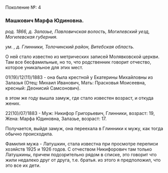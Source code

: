 Поколение №: 4

### Машкович Марфа Юдиновна.

_род. 1866, д. Залазье, Павловичская волость, Могилевский уезд, Могилевская губерния._

_ум. , д. Глинники, Толочинский район, Витебская область._

О ней стало известно из метрических записей Молявковской церкви. Там все бесфамильные, но то, что родственник говорит отчество, которое уникальное для этих мест.

01(19)/12(11)/1883 - она была крестной у Екатерины Михайловны из Залазья (Отец: Михаил Иванович, Мать: Прасковья Моисеевна,  кресный: Деонисий Самсонович).

в этом же году вышла замуж, где стало известен возраст, и откуда жених.

22(10)/07/1883 - Муж: Никифор Григорьевич, Глинники, возраст: 19, Жена: Марфа Юдиновна, Залазье, возраст: 17.

Получается, выйдя замуж, она переехала в Глинники к мужу, как тогда обычно происходила.

Фамилия мужа - Латушкин, стала известна при просмотре переписи хозяйств 1925 и 1926 годов. С отчеством Никифорович там только Латушкины, причем подозрительно рядом в списке, это говорит что жили недалеко друг от друга, т.е. братья. из этого я предположил, что это все их дети.
        
